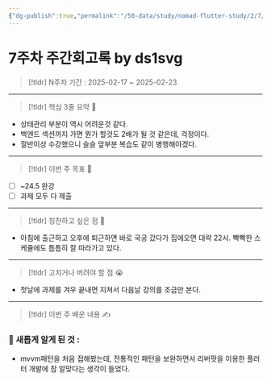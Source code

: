 ```yaml
---
{"dg-publish":true,"permalink":"/50-data/study/nomad-flutter-study/2/7/"}
---
```


# 7주차 주간회고록 by ds1svg

> [!tldr] N주차
> 기간 : 2025-02-17 ~ 2025-02-23

---

> [!tldr]  핵심 3줄 요약 💖
- 상태관리 부분이 역시 어려운것 같다.
- 백엔드 섹션까지 가면 뭔가 할것도 2배가 될 것 같은데, 걱정이다.
- 절반이상 수강했으니 슬슬 앞부분 복습도 같이 병행해야겠다.

---

> [!tldr]  이번 주 목표 🎯
- [ ] ~24.5 완강
- [ ] 과제 모두 다 제출

---

> [!tldr] 칭찬하고 싶은 점 👏
- 아침에 출근하고 오후에 퇴근하면 바로 국궁 갔다가 집에오면 대략 22시. 빡빡한 스케쥴에도 틈틈히 잘 따라가고 있다.

---

> [!tldr] 고치거나 버려야 할 점 😭
- 첫날에 과제를 겨우 끝내면 지쳐서 다음날 강의를 조금만 본다.

---

> [!tldr]  이번 주 배운 내용 ✍️

### 🤩 새롭게 알게 된 것 :
- mvvm패턴을 처음 접해봤는데, 전통적인 패턴을 보완하면서 리버팟을 이용한 플러터 개발에 참 알맞다는 생각이 들었다.

